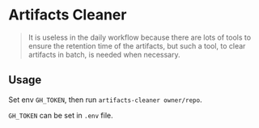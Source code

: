 # Artifacts Cleaner

> It is useless in the daily workflow because there are lots of tools
> to ensure the retention time of the artifacts,
> but such a tool, to clear artifacts in batch, is needed when necessary.

## Usage

Set env `GH_TOKEN`, then run `artifacts-cleaner owner/repo`.

`GH_TOKEN` can be set in `.env` file.